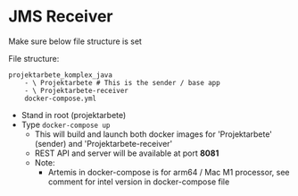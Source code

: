 # JMS Receiver

Make sure below file structure is set


File structure: 

```
projektarbete_komplex_java
    - \ Projektarbete # This is the sender / base app
    - \ Projektarbete-receiver
    docker-compose.yml
```

- Stand in root (projektarbete)
- Type `docker-compose up`
  - This will build and launch both docker images for 'Projektarbete' (sender) and 'Projektarbete-receiver'
  - REST API and server will be available at port **8081**
  - Note: 
    - Artemis in docker-compose is for arm64 / Mac M1 processor, see comment for intel version in docker-compose file